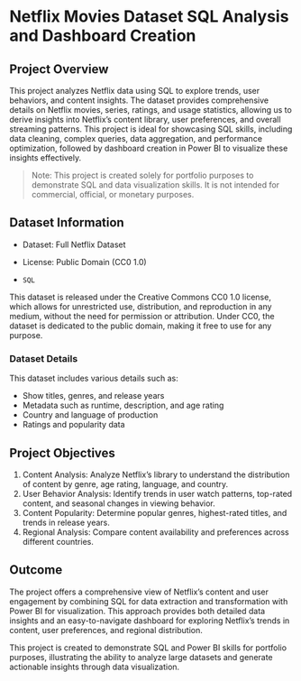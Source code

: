 # Netflix Movies Dataset SQL Analysis and Dashboard Creation

## Project Overview
This project analyzes Netflix data using SQL to explore trends, user behaviors, and content insights. The dataset provides comprehensive details on Netflix movies, series, ratings, and usage statistics, allowing us to derive insights into Netflix’s content library, user preferences, and overall streaming patterns. This project is ideal for showcasing SQL skills, including data cleaning, complex queries, data aggregation, and performance optimization, followed by dashboard creation in Power BI to visualize these insights effectively.

> Note: This project is created solely for portfolio purposes to demonstrate SQL and data visualization skills. It is not intended for commercial, official, or monetary purposes.

## Dataset Information
- Dataset: Full Netflix Dataset
- License: Public Domain (CC0 1.0)

- `SQL`


This dataset is released under the Creative Commons CC0 1.0 license, which allows for unrestricted use, distribution, and reproduction in any medium, without the need for permission or attribution. Under CC0, the dataset is dedicated to the public domain, making it free to use for any purpose.

### Dataset Details
This dataset includes various details such as:
- Show titles, genres, and release years
- Metadata such as runtime, description, and age rating
- Country and language of production
- Ratings and popularity data

## Project Objectives
1. Content Analysis: Analyze Netflix’s library to understand the distribution of content by genre, age rating, language, and country.
2. User Behavior Analysis: Identify trends in user watch patterns, top-rated content, and seasonal changes in viewing behavior.
3. Content Popularity: Determine popular genres, highest-rated titles, and trends in release years.
4. Regional Analysis: Compare content availability and preferences across different countries.


## Outcome
The project offers a comprehensive view of Netflix’s content and user engagement by combining SQL for data extraction and transformation with Power BI for visualization. This approach provides both detailed data insights and an easy-to-navigate dashboard for exploring Netflix’s trends in content, user preferences, and regional distribution.

This project is created to demonstrate SQL and Power BI skills for portfolio purposes, illustrating the ability to analyze large datasets and generate actionable insights through data visualization.
